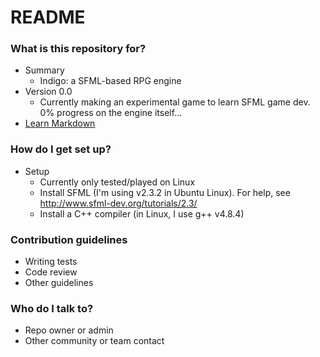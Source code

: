 # README #

### What is this repository for? ###

* Summary
    * Indigo: a SFML-based RPG engine
* Version 0.0
    * Currently making an experimental game to learn SFML game dev. 0% progress on the engine itself...
* [Learn Markdown](https://bitbucket.org/tutorials/markdowndemo)

### How do I get set up? ###
* Setup
    * Currently only tested/played on Linux
    * Install SFML (I'm using v2.3.2 in Ubuntu Linux). For help, see http://www.sfml-dev.org/tutorials/2.3/
    * Install a C++ compiler (in Linux, I use g++ v4.8.4)
### Contribution guidelines ###

* Writing tests
* Code review
* Other guidelines

### Who do I talk to? ###

* Repo owner or admin
* Other community or team contact